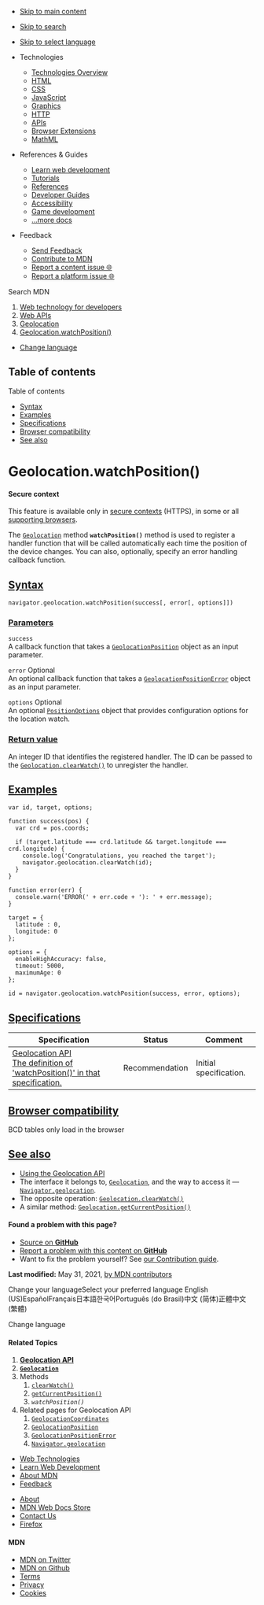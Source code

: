 -   <a href="#content" id="skip-main">Skip to main content</a>
-   <a href="#main-q" id="skip-search">Skip to search</a>
-   <a href="#select-language" id="skip-select-language">Skip to select language</a>

-   Technologies
    -   [Technologies Overview](https://developer.mozilla.org/en-US/docs/Web)
    -   [HTML](https://developer.mozilla.org/en-US/docs/Web/HTML)
    -   [CSS](https://developer.mozilla.org/en-US/docs/Web/CSS)
    -   [JavaScript](https://developer.mozilla.org/en-US/docs/Web/JavaScript)
    -   [Graphics](https://developer.mozilla.org/en-US/docs/Web/Guide/Graphics)
    -   [HTTP](https://developer.mozilla.org/en-US/docs/Web/HTTP)
    -   [APIs](https://developer.mozilla.org/en-US/docs/Web/API)
    -   [Browser Extensions](https://developer.mozilla.org/en-US/docs/Mozilla/Add-ons/WebExtensions)
    -   [MathML](https://developer.mozilla.org/en-US/docs/Web/MathML)
-   References & Guides
    -   [Learn web development](https://developer.mozilla.org/en-US/docs/Learn)
    -   [Tutorials](https://developer.mozilla.org/en-US/docs/Web/Tutorials)
    -   [References](https://developer.mozilla.org/en-US/docs/Web/Reference)
    -   [Developer Guides](https://developer.mozilla.org/en-US/docs/Web/Guide)
    -   [Accessibility](https://developer.mozilla.org/en-US/docs/Web/Accessibility)
    -   [Game development](https://developer.mozilla.org/en-US/docs/Games)
    -   [...more docs](https://developer.mozilla.org/en-US/docs/Web)
-   Feedback
    -   [Send Feedback](https://developer.mozilla.org/en-US/docs/MDN/Contribute/Feedback)
    -   [Contribute to MDN](https://developer.mozilla.org/en-US/docs/MDN/Contribute)
    -   [Report a content issue 🌐](https://github.com/mdn/content/issues/new)
    -   [Report a platform issue 🌐](https://github.com/mdn/yari/issues/new)

Search MDN

1.  <a href="https://developer.mozilla.org/en-US/docs/Web" class="breadcrumb"><span data-property="name">Web technology for developers</span></a>
2.  <a href="https://developer.mozilla.org/en-US/docs/Web/API" class="breadcrumb"><span data-property="name">Web APIs</span></a>
3.  <a href="https://developer.mozilla.org/en-US/docs/Web/API/Geolocation" class="breadcrumb-penultimate"><span data-property="name">Geolocation</span></a>
4.  <a href="https://developer.mozilla.org/en-US/docs/Web/API/Geolocation/watchPosition" class="breadcrumb-current-page"><span data-property="name">Geolocation.watchPosition()</span></a>

-   <a href="#select-language" class="language-icon"><span class="show-desktop">Change language</span></a>

Table of contents
-----------------

Table of contents

-   [Syntax](#syntax)
-   [Examples](#examples)
-   [Specifications](#specifications)
-   [Browser compatibility](#browser_compatibility)
-   [See also](#see_also)

Geolocation.watchPosition()
===========================

#### Secure context

This feature is available only in [secure contexts](https://developer.mozilla.org/en-US/docs/Web/Security/Secure_Contexts) (HTTPS), in some or all [supporting browsers](#browser_compatibility).

<span class="seoSummary">The [`Geolocation`](https://developer.mozilla.org/en-US/docs/Web/API/Geolocation) method **`watchPosition()`** method is used to register a handler function that will be called automatically each time the position of the device changes.</span> You can also, optionally, specify an error handling callback function.

[Syntax](#syntax "Permalink to Syntax")
---------------------------------------

    navigator.geolocation.watchPosition(success[, error[, options]])

### [Parameters](#parameters "Permalink to Parameters")

`success`  
A callback function that takes a [`GeolocationPosition`](https://developer.mozilla.org/en-US/docs/Web/API/GeolocationPosition) object as an input parameter.

`error` <span class="badge inline optional">Optional</span>  
An optional callback function that takes a [`GeolocationPositionError`](https://developer.mozilla.org/en-US/docs/Web/API/GeolocationPositionError) object as an input parameter.

`options` <span class="badge inline optional">Optional</span>  
An optional [`PositionOptions`](https://developer.mozilla.org/en-US/docs/Web/API/PositionOptions) object that provides configuration options for the location watch.

### [Return value](#return_value "Permalink to Return value")

An integer ID that identifies the registered handler. The ID can be passed to the [`Geolocation.clearWatch()`](https://developer.mozilla.org/en-US/docs/Web/API/Geolocation/clearWatch) to unregister the handler.

[Examples](#examples "Permalink to Examples")
---------------------------------------------

    var id, target, options;

    function success(pos) {
      var crd = pos.coords;

      if (target.latitude === crd.latitude && target.longitude === crd.longitude) {
        console.log('Congratulations, you reached the target');
        navigator.geolocation.clearWatch(id);
      }
    }

    function error(err) {
      console.warn('ERROR(' + err.code + '): ' + err.message);
    }

    target = {
      latitude : 0,
      longitude: 0
    };

    options = {
      enableHighAccuracy: false,
      timeout: 5000,
      maximumAge: 0
    };

    id = navigator.geolocation.watchPosition(success, error, options);

[Specifications](#specifications "Permalink to Specifications")
---------------------------------------------------------------

<table><thead><tr class="header"><th>Specification</th><th>Status</th><th>Comment</th></tr></thead><tbody><tr class="odd"><td><a href="https://w3c.github.io/geolocation-api/#dom-geolocation-watchposition" class="external">Geolocation API<br />
<span class="small">The definition of 'watchPosition()' in that specification.</span></a></td><td><span class="spec-rec">Recommendation</span></td><td>Initial specification.</td></tr></tbody></table>

[Browser compatibility](#browser_compatibility "Permalink to Browser compatibility")
------------------------------------------------------------------------------------

BCD tables only load in the browser

[See also](#see_also "Permalink to See also")
---------------------------------------------

-   [Using the Geolocation API](https://developer.mozilla.org/en-US/docs/Web/API/Geolocation_API/Using_the_Geolocation_API)
-   The interface it belongs to, [`Geolocation`](https://developer.mozilla.org/en-US/docs/Web/API/Geolocation), and the way to access it — [`Navigator.geolocation`](https://developer.mozilla.org/en-US/docs/Web/API/Navigator/geolocation).
-   The opposite operation: [`Geolocation.clearWatch()`](https://developer.mozilla.org/en-US/docs/Web/API/Geolocation/clearWatch)
-   A similar method: [`Geolocation.getCurrentPosition()`](https://developer.mozilla.org/en-US/docs/Web/API/Geolocation/getCurrentPosition)

#### Found a problem with this page?

-   [Source on **GitHub**](https://github.com/mdn/content/blob/main/files/en-us/web/api/geolocation/watchposition/index.html "Folder: en-us/web/api/geolocation/watchposition (Opens in a new tab)")
-   [Report a problem with this content on **GitHub**](https://github.com/mdn/content/issues/new?body=MDN+URL%3A+https%3A%2F%2Fdeveloper.mozilla.org%2Fen-US%2Fdocs%2FWeb%2FAPI%2FGeolocation%2FwatchPosition%0A%0A%23%23%23%23+What+information+was+incorrect%2C+unhelpful%2C+or+incomplete%3F%0A%0A%0A%23%23%23%23+Specific+section+or+headline%3F%0A%0A%0A%23%23%23%23+What+did+you+expect+to+see%3F%0A%0A%0A%23%23%23%23+Did+you+test+this%3F+If+so%2C+how%3F%0A%0A%0A%3C%21--+Do+not+make+changes+below+this+line+--%3E%0A%3Cdetails%3E%0A%3Csummary%3EMDN+Content+page+report+details%3C%2Fsummary%3E%0A%0A*+Folder%3A+%60en-us%2Fweb%2Fapi%2Fgeolocation%2Fwatchposition%60%0A*+MDN+URL%3A+https%3A%2F%2Fdeveloper.mozilla.org%2Fen-US%2Fdocs%2FWeb%2FAPI%2FGeolocation%2FwatchPosition%0A*+GitHub+URL%3A+https%3A%2F%2Fgithub.com%2Fmdn%2Fcontent%2Fblob%2Fmain%2Ffiles%2Fen-us%2Fweb%2Fapi%2Fgeolocation%2Fwatchposition%2Findex.html%0A*+Last+commit%3A+https%3A%2F%2Fgithub.com%2Fmdn%2Fcontent%2Fcommit%2F25c169b8c9801610abc0c1c64def24e4bdc9c82b%0A*+Document+last+modified%3A+2021-05-31T01%3A03%3A55.000Z%0A%0A%3C%2Fdetails%3E&title=Issue+with+%22Geolocation.watchPosition%28%29%22%3A+%28short+summary+here+please%29&labels=Content%3AWebAPI%2Cneeds-triage "This will take you to https://github.com/mdn/content to file a new issue")
-   Want to fix the problem yourself? See [our Contribution guide](https://github.com/mdn/content/blob/main/README.md).

**Last modified:** May 31, 2021, [by MDN contributors](https://developer.mozilla.org/en-US/docs/Web/API/Geolocation/watchPosition/contributors.txt)

Change your languageSelect your preferred language English (US)EspañolFrançais日本語한국어Português (do Brasil)中文 (简体)正體中文 (繁體)

Change language

#### Related Topics

1.  **[Geolocation API](https://developer.mozilla.org/en-US/docs/Web/API/Geolocation_API)**
2.  **[`Geolocation`](https://developer.mozilla.org/en-US/docs/Web/API/Geolocation)**
3.  Methods
    1.  [`clearWatch()`](https://developer.mozilla.org/en-US/docs/Web/API/Geolocation/clearWatch)
    2.  [`getCurrentPosition()`](https://developer.mozilla.org/en-US/docs/Web/API/Geolocation/getCurrentPosition)
    3.  *`watchPosition()`*
4.  Related pages for Geolocation API
    1.  [`GeolocationCoordinates`](https://developer.mozilla.org/en-US/docs/Web/API/GeolocationCoordinates)
    2.  [`GeolocationPosition`](https://developer.mozilla.org/en-US/docs/Web/API/GeolocationPosition)
    3.  [`GeolocationPositionError`](https://developer.mozilla.org/en-US/docs/Web/API/GeolocationPositionError)
    4.  [`Navigator.geolocation`](https://developer.mozilla.org/en-US/docs/Web/API/Navigator/geolocation)

-   [Web Technologies](https://developer.mozilla.org/en-US/docs/Web)
-   [Learn Web Development](https://developer.mozilla.org/en-US/docs/Learn)
-   [About MDN](https://developer.mozilla.org/en-US/docs/MDN/About)
-   [Feedback](https://developer.mozilla.org/en-US/docs/MDN/Feedback)

<!-- -->

-   [About](https://www.mozilla.org/about/)
-   [MDN Web Docs Store](https://shop.spreadshirt.com/mdn-store/)
-   [Contact Us](https://www.mozilla.org/contact/)
-   [Firefox](https://www.mozilla.org/firefox/?utm_source=developer.mozilla.org&utm_campaign=footer&utm_medium=referral)

#### MDN

-   <a href="https://twitter.com/mozdevnet" class="social-icon twitter"><span class="visually-hidden">MDN on Twitter</span></a>
-   <a href="https://github.com/mdn/" class="social-icon github"><span class="visually-hidden">MDN on Github</span></a>
-   [Terms](https://www.mozilla.org/about/legal/terms/mozilla)
-   [Privacy](https://www.mozilla.org/privacy/websites/)
-   [Cookies](https://www.mozilla.org/privacy/websites/#cookies)
